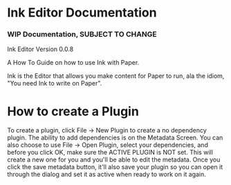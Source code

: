 # Ink Editor Documentation

### WIP Documentation, SUBJECT TO CHANGE


Ink Editor Version 0.0.8

A How To Guide on how to use Ink with Paper.

Ink is the Editor that allows you make content for Paper to run, ala the idiom, "You need Ink to write on Paper".


# How to create a Plugin

To create a plugin, click File -> New Plugin to create a no dependency plugin. The ability to add dependencies is on the Metadata Screen. You can also choose to use File -> Open Plugin, select your dependencies, and before you click OK, make sure the ACTIVE PLUGIN is NOT set. This will create a new one for you and you'll be able to edit the metadata. Once you click the save metadata button, it'll also save your plugin so you can open it through the dialog and set it as active when ready to work on it again. 

